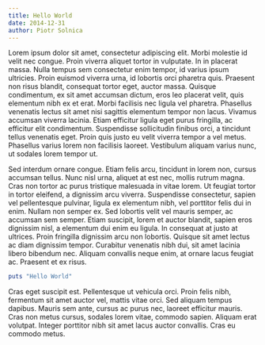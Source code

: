 ```yaml
---
title: Hello World
date: 2014-12-31
author: Piotr Solnica
---
```


Lorem ipsum dolor sit amet, consectetur adipiscing elit. Morbi molestie id velit nec congue. Proin viverra aliquet tortor in vulputate. In in placerat massa. Nulla tempus sem consectetur enim tempor, id varius ipsum ultricies. Proin euismod viverra urna, id lobortis orci pharetra quis. Praesent non risus blandit, consequat tortor eget, auctor massa. Quisque condimentum, ex sit amet accumsan dictum, eros leo placerat velit, quis elementum nibh ex et erat. Morbi facilisis nec ligula vel pharetra. Phasellus venenatis lectus sit amet nisi sagittis elementum tempor non lacus. Vivamus accumsan viverra lacinia. Etiam efficitur ligula eget purus fringilla, ac efficitur elit condimentum. Suspendisse sollicitudin finibus orci, a tincidunt tellus venenatis eget. Proin quis justo eu velit viverra tempor a vel metus. Phasellus varius lorem non facilisis laoreet. Vestibulum aliquam varius nunc, ut sodales lorem tempor ut.

Sed interdum ornare congue. Etiam felis arcu, tincidunt in lorem non, cursus accumsan tellus. Nunc nisl urna, aliquet at est nec, mollis rutrum magna. Cras non tortor ac purus tristique malesuada in vitae lorem. Ut feugiat tortor in tortor eleifend, a dignissim arcu viverra. Suspendisse consectetur, sapien vel pellentesque pulvinar, ligula ex elementum nibh, vel porttitor felis dui in enim. Nullam non semper ex. Sed lobortis velit vel mauris semper, ac accumsan sem semper. Etiam suscipit, lorem et auctor blandit, sapien eros dignissim nisl, a elementum dui enim eu ligula. In consequat at justo at ultrices. Proin fringilla dignissim arcu non lobortis. Quisque sit amet lectus ac diam dignissim tempor. Curabitur venenatis nibh dui, sit amet lacinia libero bibendum nec. Aliquam convallis neque enim, at ornare lacus feugiat ac. Praesent et ex risus.

``` ruby
puts "Hello World"
```

Cras eget suscipit est. Pellentesque ut vehicula orci. Proin felis nibh, fermentum sit amet auctor vel, mattis vitae orci. Sed aliquam tempus dapibus. Mauris sem ante, cursus ac purus nec, laoreet efficitur mauris. Cras non metus cursus, sodales lorem vitae, commodo sapien. Aliquam erat volutpat. Integer porttitor nibh sit amet lacus auctor convallis. Cras eu commodo metus.
